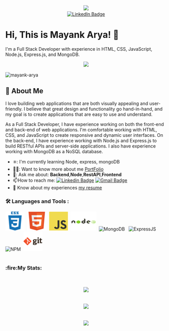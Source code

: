  <div id="header" align="center">
    <img src="https://user-images.githubusercontent.com/10498744/210012254-234538ff-d198-48aa-8964-37e6fd45d227.gif" width="auto"/>
  </div>
  
  <div id="badges" align="center">
    <a href="https://www.linkedin.com/in/mayank-arya-9b5499244/">
      <img src="https://img.shields.io/badge/LinkedIn-blue?style=for-the-badge&logo=linkedin&logoColor=white" alt="LinkedIn Badge"/>
    </a>
  </div>
  
  
  # Hi, This is Mayank Arya! 👋
  I'm a Full Stack Developer with experience in HTML, CSS, JavaScript, Node.js, Express.js, and MongoDB.
  <div id="gif" align="center">
    <img src="https://media0.giphy.com/media/qgQUggAC3Pfv687qPC/giphy.gif" width="500"/>
  </div>
  <p align="left"> <img src="https://komarev.com/ghpvc/?username=mayank-arya&label=Profile%20views&color=0e75b6&style=flat" alt="mayank-arya" /> </p>
  
  ## 🚀 About Me
  
  I love building web applications that are both visually appealing and user-friendly. I believe that great design and functionality go hand-in-hand, and my goal is to create applications that are easy to use and understand.
  
  As a Full Stack Developer, I have experience working on both the front-end and back-end of web applications. I'm comfortable working with HTML, CSS, and JavaScript to create responsive and dynamic user interfaces. On the back-end, I have experience working with Node.js and Express.js to build RESTful APIs and server-side applications. I also have experience working with MongoDB as a NoSQL database.
  
  - ✳️: I'm currently learning Node, express, mongoDB
  - 👨‍🦱: Want to know more about me <a href="https://Mayank-Arya.github.io/">PortFolio</a>
  - 💬: Ask me about: <b>Backend</b>,<b>Node</b>,<b>RestAPI</b>,<b>Frontend</b>
  - :mailbox:How to reach me: [![Linkedin Badge](https://img.shields.io/badge/-Linkedin-blue?style=flat&logo=Linkedin&logoColor=white)](https://www.linkedin.com/in/mayank-arya-9b5499244/)       [![Gmail Badge](https://img.shields.io/badge/-Mail-red?style=flat&logo=Gmail&logoColor=white)](ma8183468@gmail.com)
  - 📄 Know about my experiences [my resume](https://drive.google.com/file/d/1tXnpfvtHCjB9pX-ALMMHWhy0rRx-CE_w/view?usp=sharing)
  
  
  ### :hammer_and_wrench: Languages and Tools :
  <div>
    <img src="https://github.com/devicons/devicon/blob/master/icons/css3/css3-plain-wordmark.svg"  title="CSS3" alt="CSS" width="60" height="60"/>&nbsp;
    <img src="https://github.com/devicons/devicon/blob/master/icons/html5/html5-original.svg" title="HTML5" alt="HTML"width="60" height="60"/>&nbsp;
    <img src="https://github.com/devicons/devicon/blob/master/icons/javascript/javascript-original.svg" title="JavaScript" alt="JavaScript" width="60" height="60"/>&nbsp;
    <img src="https://github.com/devicons/devicon/blob/master/icons/nodejs/nodejs-original-wordmark.svg" title="NodeJS" alt="NodeJS" width="80" height="60"/>&nbsp;
    <img src = "https://cdn.jsdelivr.net/gh/devicons/devicon/icons/mongodb/mongodb-original.svg" title = "MongoDB" alt="MongoDB" width="80" height="60"/> &nbsp;
    <img src="https://cdn.jsdelivr.net/gh/devicons/devicon/icons/express/express-original.svg"  title="ExpressJS" alt="ExpressJS" width="60" height="60"/>&nbsp; 
    <img src="https://cdn.jsdelivr.net/gh/devicons/devicon/icons/npm/npm-original-wordmark.svg" title="NPM" alt="NPM" width="60" height="60"/>&nbsp; 
    <img src="https://github.com/devicons/devicon/blob/master/icons/git/git-original-wordmark.svg" title="Git" **alt="Git"width="60" height="60"/>
  </div>
  <br/>
  <h3>:fire:My Stats:</h3>
  
  <br/>
  <p align="center">
     <img align="center"  src="https://github-readme-streak-stats.herokuapp.com/?user=mayank-arya&theme=dark" /> <br \>
     <br>
     <br>
     <img align="center" src="https://github-readme-stats.vercel.app/api?username=mayank-arya&show_icons=true&theme=dark"/>
     <br>
     <br>
    <br>
     <img align="center" src="https://github-profile-trophy.vercel.app/?username=mayank-arya&theme=monokai&row=1&column=4">
  </p>
